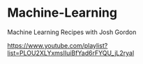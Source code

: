# Machine-Learning
Machine Learning Recipes with Josh Gordon

https://www.youtube.com/playlist?list=PLOU2XLYxmsIIuiBfYad6rFYQU_jL2ryal
